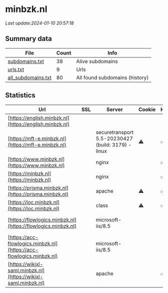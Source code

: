 # minbzk.nl
*Last update:2024-01-10 20:57:18*
## Summary data
| File       | Count | Info |
|------------|-------|------|
|[subdomains.txt](/data/minbzk/subdomains.txt)|38|Alive subdomains|
|[urls.txt](/data/minbzk/urls.txt)|9|Urls|
|[all_subdomains.txt](/data/minbzk/all_subdomains.txt)|80|All found subdomains (history)|
## Statistics
| Url | SSL | Server | Cookie | HSTS | CSP | XFO | XXP | RP | Tech |
|------------|-------|------|------|------|------|------|------|------|------|
|[https://english.minbzk.nl](https://english.minbzk.nl)| | | | | | | |:white_check_mark: |Nginx|
|[https://mft-e.minbzk.nl](https://mft-e.minbzk.nl)| |securetransport 5.5-20230427 (build: 3179) - linux|:warning: |:white_check_mark: | |:white_check_mark: |:white_check_mark: |:white_check_mark: |HSTS|
|[https://www.minbzk.nl](https://www.minbzk.nl)| |nginx| |:white_check_mark: | |:warning: |:white_check_mark: |:white_check_mark: |:white_check_mark: |HSTS IIS:10.0 Window...|
|[https://minbzk.nl](https://minbzk.nl)| |nginx| |:white_check_mark: | |:warning: |:white_check_mark: |:white_check_mark: |:white_check_mark: |HSTS IIS:10.0 Window...|
|[https://prisma.minbzk.nl](https://prisma.minbzk.nl)| |apache|:warning: |:white_check_mark: | | |:white_check_mark: | |:white_check_mark: |Apache HTTP Server H...|
|[https://loc.minbzk.nl](https://loc.minbzk.nl)| |class|:warning: |:white_check_mark: | |:warning: | |:white_check_mark: |:white_check_mark: |HSTS|
|[https://flowlogics.minbzk.nl](https://flowlogics.minbzk.nl)| |microsoft-iis/8.5| | | | | |:white_check_mark: |Basic IIS:8.5 Micros...|
|[https://acc-flowlogics.minbzk.nl](https://acc-flowlogics.minbzk.nl)| |microsoft-iis/8.5| | | | | |:white_check_mark: |Basic IIS:8.5 Micros...|
|[https://wikixl-saml.minbzk.nl](https://wikixl-saml.minbzk.nl)| |apache| |:white_check_mark: | | |:white_check_mark: | |:white_check_mark: |Apache HTTP Server H...|